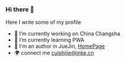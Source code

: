 ### Hi there 👋

Here I write some of my profile

- 🔭 I’m currently working on China Changsha
- 🌱 I’m currently learning PWA
- 🌈 I'm an author in JueJin, [HomePage](https://juejin.im/user/342703357565614/posts)
- 🌍 connect me cuishijie@inke.cn
